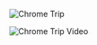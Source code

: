 ![Chrome Trip](https://github.com/enthus1ast/chromeTrip/blob/master/.raw/ChromeTrip2.png?raw=true)

![Chrome Trip Video](https://www.youtube.com/watch?v=TVbOfV9sPgk&t=0s)
